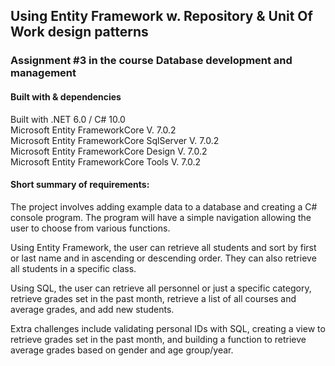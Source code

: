 ## Using Entity Framework w. Repository & Unit Of Work design patterns
### Assignment #3 in the course Database development and management  
  
#### Built with & dependencies  
Built with .NET 6.0 / C# 10.0  
Microsoft Entity FrameworkCore V. 7.0.2  
Microsoft Entity FrameworkCore SqlServer V. 7.0.2  
Microsoft Entity FrameworkCore Design V. 7.0.2  
Microsoft Entity FrameworkCore Tools V. 7.0.2  
  
#### Short summary of requirements:  
The project involves adding example data to a database and creating a C# console program. The program will have a simple navigation allowing the user to choose from various functions.  

Using Entity Framework, the user can retrieve all students and sort by first or last name and in ascending or descending order. They can also retrieve all students in a specific class.  

Using SQL, the user can retrieve all personnel or just a specific category, retrieve grades set in the past month, retrieve a list of all courses and average grades, and add new students.  

Extra challenges include validating personal IDs with SQL, creating a view to retrieve grades set in the past month, and building a function to retrieve average grades based on gender and age group/year.




